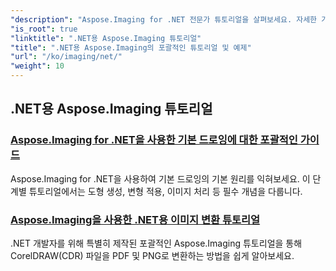 ```yaml
---
"description": "Aspose.Imaging for .NET 전문가 튜토리얼을 살펴보세요. 자세한 가이드, 코드 예제, 그리고 실용적인 통찰력을 통해 이미지를 조작, 변환 및 처리하는 방법을 알아보세요. .NET 애플리케이션에서 이미지 처리 작업을 간소화하려는 개발자에게 적합합니다."
"is_root": true
"linktitle": ".NET용 Aspose.Imaging 튜토리얼"
"title": ".NET용 Aspose.Imaging의 포괄적인 튜토리얼 및 예제"
"url": "/ko/imaging/net/"
"weight": 10
---
```


## .NET용 Aspose.Imaging 튜토리얼
### [Aspose.Imaging for .NET을 사용한 기본 드로잉에 대한 포괄적인 가이드](./guide-to-basic-drawing/)
Aspose.Imaging for .NET을 사용하여 기본 드로잉의 기본 원리를 익혀보세요. 이 단계별 튜토리얼에서는 도형 생성, 변형 적용, 이미지 처리 등 필수 개념을 다룹니다.
### [Aspose.Imaging을 사용한 .NET용 이미지 변환 튜토리얼](./image-conversion/)
.NET 개발자를 위해 특별히 제작된 포괄적인 Aspose.Imaging 튜토리얼을 통해 CorelDRAW(CDR) 파일을 PDF 및 PNG로 변환하는 방법을 쉽게 알아보세요.
